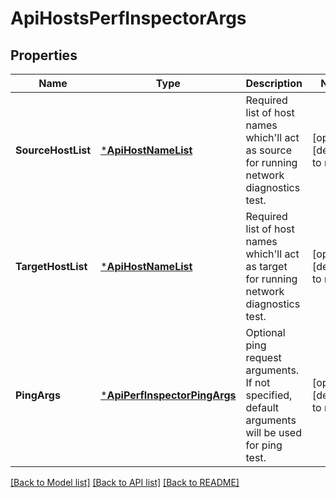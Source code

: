 # ApiHostsPerfInspectorArgs

## Properties
Name | Type | Description | Notes
------------ | ------------- | ------------- | -------------
**SourceHostList** | [***ApiHostNameList**](ApiHostNameList.md) | Required list of host names which&#39;ll act as source for running network diagnostics test. | [optional] [default to null]
**TargetHostList** | [***ApiHostNameList**](ApiHostNameList.md) | Required list of host names which&#39;ll act as target for running network diagnostics test. | [optional] [default to null]
**PingArgs** | [***ApiPerfInspectorPingArgs**](ApiPerfInspectorPingArgs.md) | Optional ping request arguments. If not specified, default arguments will be used for ping test. | [optional] [default to null]

[[Back to Model list]](../README.md#documentation-for-models) [[Back to API list]](../README.md#documentation-for-api-endpoints) [[Back to README]](../README.md)


